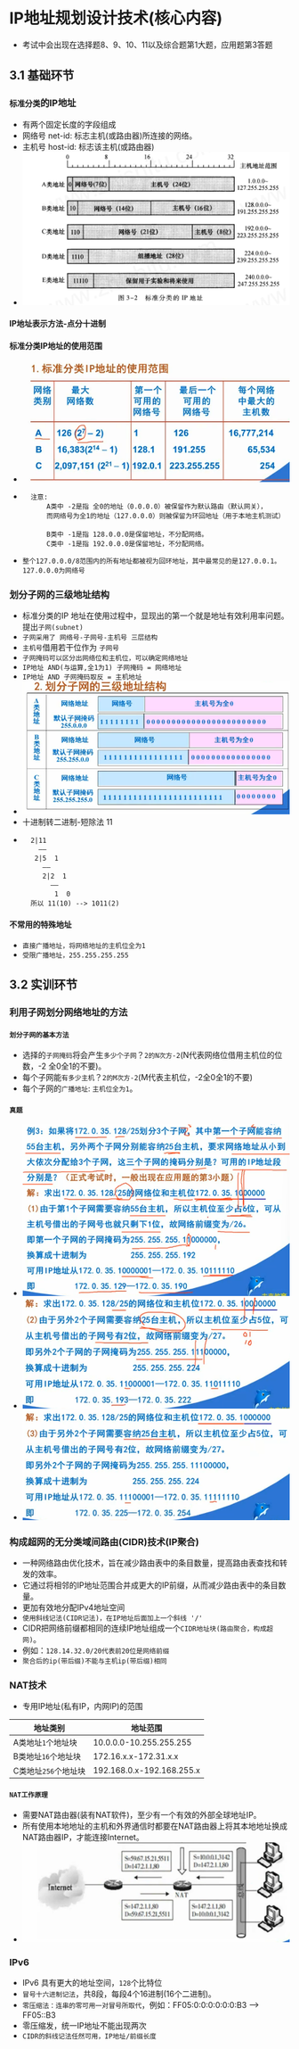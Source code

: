 # IP地址规划设计技术(核心内容)
* 考试中会出现在选择题8、9、10、11以及综合题第1大题，应用题第3答题
## 3.1 基础环节
### `标准分类`的IP地址
* 有两个固定长度的字段组成
* 网络号 net-id: 标志主机(或路由器)所连接的网络。
* 主机号 host-id: 标志该主机(或路由器)
* ![](./.src/2023-07-12_130456.png)
#### IP地址表示方法-点分十进制
#### 标准分类IP地址的使用范围
* ![](./.src/2023-07-12_131916.png)
* ```
    注意: 
        A类中 -2是指 全0的地址（0.0.0.0）被保留作为默认路由（默认网关），
        而网络号为全1的地址（127.0.0.0）则被保留为环回地址（用于本地主机测试）

        B类中 -1是指 128.0.0.0是保留地址，不分配网络。
        C类中 -1是指 192.0.0.0是保留地址，不分配网络。

* `整个127.0.0.0/8范围内的所有地址都被视为回环地址，其中最常见的是127.0.0.1。127.0.0.0为网络号`
### 划分子网的三级地址结构
* 标准分类的IP 地址在使用过程中，显现出的第一个就是地址有效利用率问题。提出`子网(subnet)`
* `子网采用了 网络号-子网号-主机号 三层结构`
* `主机号`借用若干位作为 `子网号`
* `子网掩码可以区分出网络位和主机位，可以确定网络地址`
* `IP地址 AND(与运算,全1为1) 子网掩码 = 网络地址`
* `IP地址 AND 子网掩码取反 = 主机地址`
* ![](./.src/2023-07-12_140536.png)
* 十进制转二进制-短除法 11
* ```
    2|11
      ——
     2|5  1
       ——
       2|2  1
         ——
          1  0    
    所以 11(10) --> 1011(2)
#### 不常用的特殊地址
* `直接广播地址，将网络地址的主机位全为1`
* `受限广播地址，255.255.255.255`
## 3.2 实训环节
### 利用子网划分网络地址的方法
#### `划分子网的基本方法`
* 选择的`子网掩码`将会产生`多少个子网`？`2的N次方-2`(N代表网络位借用主机位的位数，-2 全0全1的不要)。
* 每个子网能`有多少主机`？`2的M次方-2`(M代表主机位，-2全0全1的不要)
* 每个子网的`广播地址`: `主机位全为1`。 
#### `真题`
* ![](./.src/2023-07-12_162554.png)
* ![](./.src/2023-07-12_162755.png)
* ![](./.src/2023-07-12_162846.png)
### 构成超网的无分类域间路由(CIDR)技术(IP聚合)
* 一种网络路由优化技术，旨在减少路由表中的条目数量，提高路由表查找和转发的效率。
* 它通过将相邻的IP地址范围合并成更大的IP前缀，从而减少路由表中的条目数量。
* 更加有效地分配IPv4地址空间
* `使用斜线记法(CIDR记法)，在IP地址后面加上一个斜线 '/'`
* CIDR把网络前缀都相同的连续IP地址组成一个`CIDR地址块(路由聚合，构成超网)`。
* 例如：`128.14.32.0/20代表前20位是网络前缀`
* `聚合后的ip(带后缀)不能与主机ip(带后缀)相同`
### NAT技术
* 专用IP地址(私有IP，内网IP)的范围

|地址类别|地址范围|
|-|-|
|A类地址`1`个地址块|10.0.0.0-10.255.255.255|
|B类地址`16`个地址块|172.16.x.x-172.31.x.x|
|C类地址`256`个地址块|192.168.0.x-192.168.255.x|
#### `NAT工作原理`
* 需要NAT路由器(装有NAT软件)，至少有一个有效的外部全球地址IP。
* 所有使用本地地址的主机和外界通信时都要在NAT路由器上将其本地地址换成NAT路由器IP，才能连接Internet。
* ![](.src/2023-07-13_093536.png)
### IPv6
* IPv6 具有更大的地址空间，`128`个比特位
* `冒号十六进制记法`，共8段，每段4个16进制(16个二进制)。
* `零压缩法：连串的零可用一对冒号所取代`，例如：FF05:0:0:0:0:0:0:B3 --> FF05::B3
* 零压缩发，统一IP地址不能出现两次
* `CIDR的斜线记法任然可用，IP地址/前缀长度`











